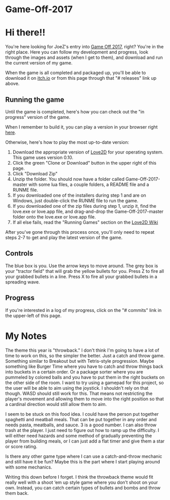 # Game-Off-2017

# Hi there!!
You're here looking for JoeZ's entry into [Game Off 2017](https://itch.io/jam/game-off-2017), right? You're in the right place. Here you can follow my development and progress, look through the images and assets (when I get to them), and download and run the current version of my game.

When the game is all completed and packaged up, you'll be able to download it on [itch.io](http://itch.io/) or from this page through that "# releases" link up above.

## Running the game
Until the game is completed, here's how you can check out the "in progress" version of the game.

When I remember to build it, you can play a version in your browser right [here](https://joedono.github.io/Game-Off-2017/).

Otherwise, here's how to play the most up-to-date version:
1. Download the appropriate version of [Love2D](http://love2d.org/) for your operating system. This game uses version 0.10.
2. Click the green "Clone or Download" button in the upper right of this page.
3. Click "Download Zip"
4. Unzip the folder. You should now have a folder called Game-Off-2017-master with some lua files, a couple folders, a README file and a RUNME file.
5. If you downloaded one of the installers during step 1 and are on Windows, just double-click the RUNME file to run the game.
6. If you downloaded one of the zip files during step 1, unzip it, find the love.exe or love.app file, and drag-and-drop the Game-Off-2017-master folder onto the love.exe or love.app file.
7. If all else fails, read the "Running Games" section on the [Love2D Wiki](http://love2d.org/wiki/Getting_Started)

After you've gone through this process once, you'll only need to repeat steps 2-7 to get and play the latest version of the game.

## Controls
The blue box is you. Use the arrow keys to move around. The grey box is your "tractor field" that will grab the yellow bullets for you. Press Z to fire all your grabbed bullets in a line. Press X to fire all your grabbed bullets in a spreading wave.

## Progress
If you're interested in a log of my progress, click on the "# commits" link in the upper-left of this page.

# My Notes
The theme this year is "throwback." I don't think I'm going to have a lot of time to work on this, so the simpler the better. Just a catch and throw game. Something similar to Breakout but with Tetris-style progression. Maybe something like Burger Time where you have to catch and throw things back into buckets in a certain order. Or a package sorter where you are pummeled by colored balls and you have to put them in the right buckets on the other side of the room. I want to try using a gamepad for this project, so the user will be able to aim using the joystick. I shouldn't rely on that though. WASD should still work for this. That means not restricting the player's movement and allowing them to move into the right position so that a cardinal direction would still allow them to aim.

I seem to be stuck on this food idea. I could have the person put together spaghetti and meatball meals. That can be put together in any order and needs pasta, meatballs, and sauce. 3 is a good number. I can also throw trash at the player. I just need to figure out how to ramp up the difficulty. I will either need hazards and some method of gradually preventing the player from building meals, or I can just add a flat timer and give them a star or score rating.

Is there any other game type where I can use a catch-and-throw mechanic and still have it be fun? Maybe this is the part where I start playing around with some mechanics.

Writing this down before I forget. I think the throwback theme would fit really well with a shoot ‘em up style game where you don’t shoot on your own. Instead, you can catch certain types of bullets and bombs and throw them back.
